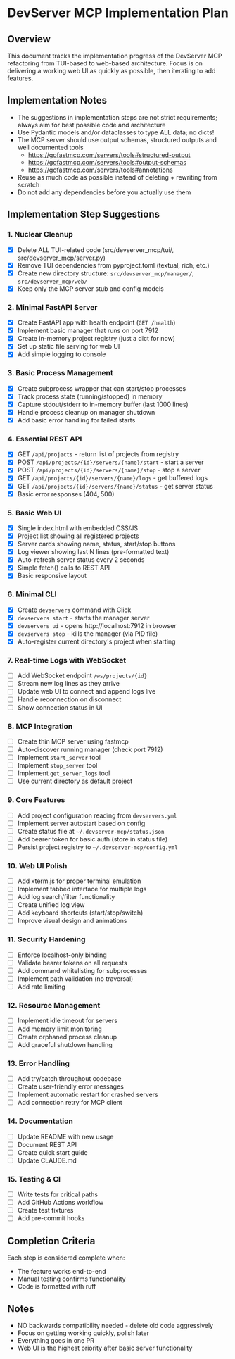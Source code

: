 # DevServer MCP Implementation Plan

## Overview

This document tracks the implementation progress of the DevServer MCP refactoring from TUI-based to web-based architecture. Focus is on delivering a working web UI as quickly as possible, then iterating to add features.

## Implementation Notes

- The suggestions in implementation steps are not strict requirements; always aim for best possible code and architecture
- Use Pydantic models and/or dataclasses to type ALL data; no dicts!
- The MCP server should use output schemas, structured outputs and well documented tools
  - https://gofastmcp.com/servers/tools#structured-output
  - https://gofastmcp.com/servers/tools#output-schemas
  - https://gofastmcp.com/servers/tools#annotations
- Reuse as much code as possible instead of deleting + rewriting from scratch
- Do not add any dependencies before you actually use them

## Implementation Step Suggestions

### 1. Nuclear Cleanup

- [x] Delete ALL TUI-related code (src/devserver_mcp/tui/, src/devserver_mcp/server.py)
- [x] Remove TUI dependencies from pyproject.toml (textual, rich, etc.)
- [x] Create new directory structure: `src/devserver_mcp/manager/`, `src/devserver_mcp/web/`
- [x] Keep only the MCP server stub and config models

### 2. Minimal FastAPI Server

- [x] Create FastAPI app with health endpoint (`GET /health`)
- [x] Implement basic manager that runs on port 7912
- [x] Create in-memory project registry (just a dict for now)
- [x] Set up static file serving for web UI
- [x] Add simple logging to console

### 3. Basic Process Management

- [x] Create subprocess wrapper that can start/stop processes
- [x] Track process state (running/stopped) in memory
- [x] Capture stdout/stderr to in-memory buffer (last 1000 lines)
- [x] Handle process cleanup on manager shutdown
- [x] Add basic error handling for failed starts

### 4. Essential REST API

- [x] GET `/api/projects` - return list of projects from registry
- [x] POST `/api/projects/{id}/servers/{name}/start` - start a server
- [x] POST `/api/projects/{id}/servers/{name}/stop` - stop a server
- [x] GET `/api/projects/{id}/servers/{name}/logs` - get buffered logs
- [x] GET `/api/projects/{id}/servers/{name}/status` - get server status
- [x] Basic error responses (404, 500)

### 5. Basic Web UI

- [x] Single index.html with embedded CSS/JS
- [x] Project list showing all registered projects
- [x] Server cards showing name, status, start/stop buttons
- [x] Log viewer showing last N lines (pre-formatted text)
- [x] Auto-refresh server status every 2 seconds
- [x] Simple fetch() calls to REST API
- [x] Basic responsive layout

### 6. Minimal CLI

- [x] Create `devservers` command with Click
- [x] `devservers start` - starts the manager server
- [x] `devservers ui` - opens http://localhost:7912 in browser
- [x] `devservers stop` - kills the manager (via PID file)
- [x] Auto-register current directory's project when starting

### 7. Real-time Logs with WebSocket

- [ ] Add WebSocket endpoint `/ws/projects/{id}`
- [ ] Stream new log lines as they arrive
- [ ] Update web UI to connect and append logs live
- [ ] Handle reconnection on disconnect
- [ ] Show connection status in UI

### 8. MCP Integration

- [ ] Create thin MCP server using fastmcp
- [ ] Auto-discover running manager (check port 7912)
- [ ] Implement `start_server` tool
- [ ] Implement `stop_server` tool
- [ ] Implement `get_server_logs` tool
- [ ] Use current directory as default project

### 9. Core Features

- [ ] Add project configuration reading from `devservers.yml`
- [ ] Implement server autostart based on config
- [ ] Create status file at `~/.devserver-mcp/status.json`
- [ ] Add bearer token for basic auth (store in status file)
- [ ] Persist project registry to `~/.devserver-mcp/config.yml`

### 10. Web UI Polish

- [ ] Add xterm.js for proper terminal emulation
- [ ] Implement tabbed interface for multiple logs
- [ ] Add log search/filter functionality
- [ ] Create unified log view
- [ ] Add keyboard shortcuts (start/stop/switch)
- [ ] Improve visual design and animations

### 11. Security Hardening

- [ ] Enforce localhost-only binding
- [ ] Validate bearer tokens on all requests
- [ ] Add command whitelisting for subprocesses
- [ ] Implement path validation (no traversal)
- [ ] Add rate limiting

### 12. Resource Management

- [ ] Implement idle timeout for servers
- [ ] Add memory limit monitoring
- [ ] Create orphaned process cleanup
- [ ] Add graceful shutdown handling

### 13. Error Handling

- [ ] Add try/catch throughout codebase
- [ ] Create user-friendly error messages
- [ ] Implement automatic restart for crashed servers
- [ ] Add connection retry for MCP client

### 14. Documentation

- [ ] Update README with new usage
- [ ] Document REST API
- [ ] Create quick start guide
- [ ] Update CLAUDE.md

### 15. Testing & CI

- [ ] Write tests for critical paths
- [ ] Add GitHub Actions workflow
- [ ] Create test fixtures
- [ ] Add pre-commit hooks

## Completion Criteria

Each step is considered complete when:

- The feature works end-to-end
- Manual testing confirms functionality
- Code is formatted with ruff

## Notes

- NO backwards compatibility needed - delete old code aggressively
- Focus on getting working quickly, polish later
- Everything goes in one PR
- Web UI is the highest priority after basic server functionality

